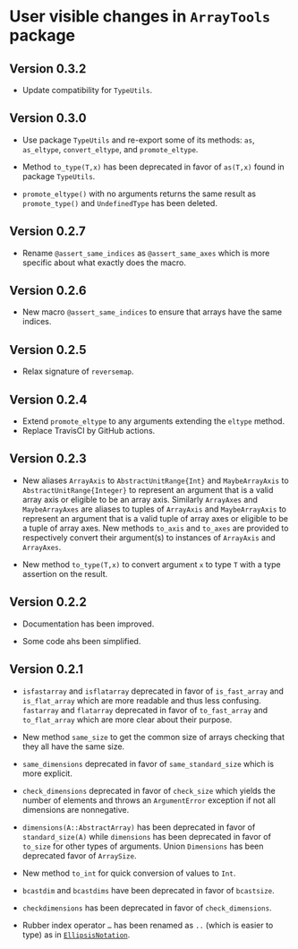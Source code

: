 # User visible changes in `ArrayTools` package

## Version 0.3.2

- Update compatibility for `TypeUtils`.

## Version 0.3.0

- Use package `TypeUtils` and re-export some of its methods: `as`, `as_eltype`,
  `convert_eltype`, and `promote_eltype`.

- Method `to_type(T,x)` has been deprecated in favor of `as(T,x)` found in
  package `TypeUtils`.

- `promote_eltype()` with no arguments returns the same result as
  `promote_type()` and `UndefinedType` has been deleted.

## Version 0.2.7

- Rename `@assert_same_indices` as `@assert_same_axes` which is more specific
  about what exactly does the macro.

## Version 0.2.6

- New macro `@assert_same_indices` to ensure that arrays have the same indices.

## Version 0.2.5

-  Relax signature of `reversemap`.

## Version 0.2.4

- Extend `promote_eltype` to any arguments extending the `eltype` method.
- Replace TravisCI by GitHub actions.

## Version 0.2.3

- New aliases `ArrayAxis` to `AbstractUnitRange{Int}` and `MaybeArrayAxis` to
  `AbstractUnitRange{Integer}` to represent an argument that is a valid array
  axis or eligible to be an array axis. Similarly `ArrayAxes` and
  `MaybeArrayAxes` are aliases to tuples of `ArrayAxis` and `MaybeArrayAxis` to
  represent an argument that is a valid tuple of array axes or eligible to be a
  tuple of array axes. New methods `to_axis` and `to_axes` are provided to
  respectively convert their argument(s) to instances of `ArrayAxis` and
  `ArrayAxes`.

- New method `to_type(T,x)` to convert argument `x` to type `T` with a type
  assertion on the result.

## Version 0.2.2

- Documentation has been improved.

- Some code ahs been simplified.

## Version 0.2.1

- `isfastarray` and `isflatarray` deprecated in favor of `is_fast_array` and
  `is_flat_array` which are more readable and thus less confusing. `fastarray`
  and `flatarray` deprecated in favor of `to_fast_array` and `to_flat_array`
  which are more clear about their purpose.

- New method `same_size` to get the common size of arrays checking that they
  all have the same size.

- `same_dimensions` deprecated in favor of `same_standard_size` which is more
  explicit.

- `check_dimensions` deprecated in favor of `check_size` which yields the
  number of elements and throws an `ArgumentError` exception if not all
  dimensions are nonnegative.

- `dimensions(A::AbstractArray)` has been deprecated in favor of
  `standard_size(A)` while `dimensions` has been deprecated in favor of
  `to_size` for other types of arguments. Union `Dimensions` has been
  deprecated favor of `ArraySize`.

- New method `to_int` for quick conversion of values to `Int`.

- `bcastdim` and `bcastdims` have been deprecated in favor of `bcastsize`.

- `checkdimensions` has been deprecated in favor of `check_dimensions`.

- Rubber index operator `…` has been renamed as `..` (which is easier to type) as in
  [`EllipsisNotation`](https://github.com/ChrisRackauckas/EllipsisNotation.jl).
